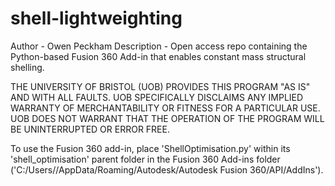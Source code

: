 # shell-lightweighting
Author - Owen Peckham
Description - Open access repo containing the Python-based Fusion 360 Add-in that enables constant mass structural shelling.

THE UNIVERSITY OF BRISTOL (UOB) PROVIDES THIS PROGRAM "AS IS" AND WITH ALL FAULTS. UOB SPECIFICALLY DISCLAIMS ANY IMPLIED WARRANTY OF MERCHANTABILITY OR FITNESS FOR A PARTICULAR USE. UOB DOES NOT WARRANT THAT THE OPERATION OF THE PROGRAM WILL BE UNINTERRUPTED OR ERROR FREE.

To use the Fusion 360 add-in, place 'ShellOptimisation.py' within its 'shell_optimisation' parent folder in the Fusion 360 Add-ins folder ('C:/Users/<user>/AppData/Roaming/Autodesk/Autodesk Fusion 360/API/AddIns').
